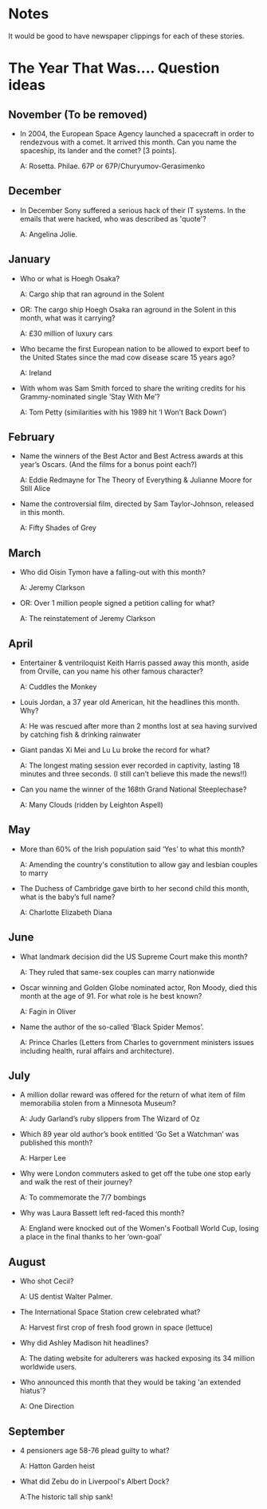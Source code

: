 Notes
=====
It would be good to have newspaper clippings for each of these stories.

The Year That Was.... Question ideas
====================================
November (To be removed)
--------
* In 2004, the European Space Agency launched a spacecraft in order to rendezvous with a comet. It arrived this month. Can you name the spaceship, its lander and the comet? [3 points].

    A: Rosetta. Philae. 67P or 67P/Churyumov-Gerasimenko

December
--------
* In December Sony suffered a serious hack of their IT systems. In the emails that were hacked, who was described as 'quote'?

    A: Angelina Jolie.

January
-------
* Who or what is Hoegh Osaka?

    A: Cargo ship that ran aground in the Solent

* OR: The cargo ship Hoegh Osaka ran aground in the Solent in this month, what was it carrying?

    A: £30 million of luxury cars

* Who became the first European nation to be allowed to export beef to the United States since the mad cow disease scare 15 years ago?

    A: Ireland

* With whom was Sam Smith forced to share the writing credits for his Grammy-nominated single ‘Stay With Me’?

    A: Tom Petty (similarities with his 1989 hit ‘I Won’t Back Down’)


February
--------
* Name the winners of the Best Actor and Best Actress awards at this year’s Oscars. (And the films for a bonus point each?)

    A: Eddie Redmayne for The Theory of Everything & Julianne Moore for Still Alice

* Name the controversial film, directed by Sam Taylor-Johnson, released in this month.

    A: Fifty Shades of Grey


March
-----
* Who did Oisin Tymon have a falling-out with this month?

    A: Jeremy Clarkson

* OR: Over 1 million people signed a petition calling for what?

    A: The reinstatement of Jeremy Clarkson 


April
-----
* Entertainer & ventriloquist Keith Harris passed away this month, aside from Orville, can you name his other famous character?

    A: Cuddles the Monkey

* Louis Jordan, a 37 year old American, hit the headlines this month.  Why?

    A: He was rescued after more than 2 months lost at sea having survived by catching fish & drinking rainwater

* Giant pandas Xi Mei and Lu Lu broke the record for what?

    A: The longest mating session ever recorded in captivity, lasting 18 minutes and three seconds. (I still can’t believe this made the news!!)

* Can you name the winner of the 168th Grand National Steeplechase?

    A: Many Clouds (ridden by Leighton Aspell)


May
---
* More than 60% of the Irish population said ‘Yes’ to what this month?

    A: Amending the country's constitution to allow gay and lesbian couples to marry

* The Duchess of Cambridge gave birth to her second child this month, what is the baby’s full name?

    A: Charlotte Elizabeth Diana


June
----
* What landmark decision did the US Supreme Court make this month?

    A: They ruled that same-sex couples can marry nationwide

* Oscar winning and Golden Globe nominated actor, Ron Moody, died this month at the age of 91.  For what role is he best known?

    A: Fagin in Oliver

* Name the author of the so-called ‘Black Spider Memos’.

    A: Prince Charles (Letters from Charles to government ministers issues including health, rural affairs and architecture).


July
----
* A million dollar reward was offered for the return of what item of film memorabilia stolen from a Minnesota Museum?

    A: Judy Garland’s ruby slippers from The Wizard of Oz

* Which 89 year old author’s book entitled ‘Go Set a Watchman’ was published this month?

    A: Harper Lee

* Why were London commuters asked to get off the tube one stop early and walk the rest of their journey?

    A: To commemorate the 7/7 bombings

* Why was Laura Bassett left red-faced this month?

    A: England were knocked out of the Women's Football World Cup, losing a place in the final thanks to her ‘own-goal’


August
------
* Who shot Cecil?

    A: US dentist Walter Palmer.

* The International Space Station crew celebrated what?

    A: Harvest first crop of fresh food grown in space (lettuce)

* Why did Ashley Madison hit headlines?

    A: The dating website for adulterers was hacked exposing its 34 million worldwide users.

* Who announced this month that they would be taking 'an extended hiatus'?

    A: One Direction


September
---------
* 4 pensioners age 58-76 plead guilty to what?

    A: Hatton Garden heist

* What did Zebu do in Liverpool's Albert Dock?

    A:The historic tall ship sank!

